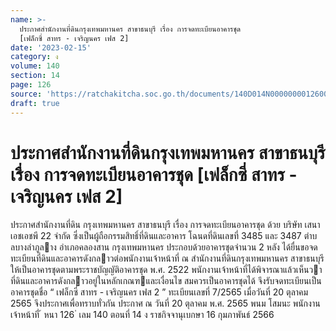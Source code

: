 ```yaml
---
name: >-
  ประกาศสำนักงานที่ดินกรุงเทพมหานคร สาขาธนบุรี เรื่อง การจดทะเบียนอาคารชุด
  [เฟล็กซี่ สาทร - เจริญนคร เฟส 2]
date: '2023-02-15'
category: ง
volume: 140
section: 14
page: 126
source: 'https://ratchakitcha.soc.go.th/documents/140D014N0000000012600.pdf'
draft: true
---
```


# ประกาศสำนักงานที่ดินกรุงเทพมหานคร สาขาธนบุรี เรื่อง การจดทะเบียนอาคารชุด [เฟล็กซี่ สาทร - เจริญนคร เฟส 2]

ประกาศสํานักงานที่ดิน กรุงเทพมหานคร สาขาธนบุรี เรื่อง การจดทะเบียนอาคารชุด ด้วย บริษัท เสนา เอชเอชพี 22 จํากัด ซึ่งเป็นผู้ถือกรรมสิทธิ์ที่ดินและอาคาร โฉนดที่ดินเลขที่ 3485 และ 3487 ตําบลบางลําภูลาง อําเภอคลองสาน กรุงเทพมหานคร ประกอบด้วยอาคารชุดจํานวน 2 หลัง ได้ยื่นขอจดทะเบียนที่ดินและอาคารดังกลาวต่อพนักงานเจ้าหน้าที่ ณ สํานักงานที่ดินกรุงเทพมหานคร สาขาธนบุรี ให้เป็นอาคารชุดตามพระราชบัญญัติอาคารชุด พ.ศ. 2522 พนักงานเจ้าหน้าที่ได้พิจารณาแล้วเห็นวา ที่ดินและอาคารดังกลาวอยู่ในหลักเกณฑและเงื่อนไข สมควรเป็นอาคารชุดได้ จึงรับจดทะเบียนเป็นอาคารชุดชื่อ “ เฟล็กซี่ สาทร - เจริญนคร เฟส 2 ” ทะเบียนเลขที่ 7/2565 เมื่อวันที่ 20 ตุลาคม 2565 จึงประกาศเพื่อทราบทั่วกัน ประกาศ ณ วันที่ 20 ตุลาคม พ.ศ. 2565 พนม โสมนะ พนักงานเจ้าหน้าที่ ้ หนา 126 ่ เลม 140 ตอนที่ 14 ง ราชกิจจานุเบกษา 16 กุมภาพันธ์ 2566
